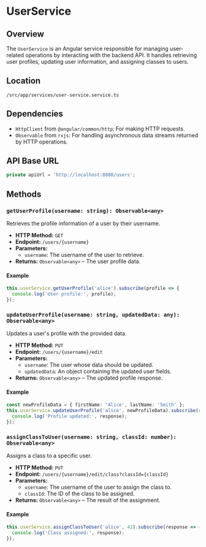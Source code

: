 # UserService

## Overview
The `UserService` is an Angular service responsible for managing user-related operations by interacting with the backend API. It handles retrieving user profiles, updating user information, and assigning classes to users.

## Location
`/src/app/services/user-service.service.ts`

## Dependencies
- `HttpClient` from `@angular/common/http`: For making HTTP requests.
- `Observable` from `rxjs`: For handling asynchronous data streams returned by HTTP operations.

## API Base URL

```typescript
private apiUrl = 'http://localhost:8080/users';
```

## Methods

### `getUserProfile(username: string): Observable<any>`
Retrieves the profile information of a user by their username.

- **HTTP Method:** `GET`
- **Endpoint:** `/users/{username}`
- **Parameters:**
  - `username`: The username of the user to retrieve.
- **Returns:** `Observable<any>` – The user profile data.

#### Example

```typescript
this.userService.getUserProfile('alice').subscribe(profile => {
  console.log('User profile:', profile);
});
```

### `updateUserProfile(username: string, updatedData: any): Observable<any>`
Updates a user's profile with the provided data.

- **HTTP Method:** `PUT`
- **Endpoint:** `/users/{username}/edit`
- **Parameters:**
  - `username`: The user whose data should be updated.
  - `updatedData`: An object containing the updated user fields.
- **Returns:** `Observable<any>` – The updated profile response.

#### Example

```typescript
const newProfileData = { firstName: 'Alice', lastName: 'Smith' };
this.userService.updateUserProfile('alice', newProfileData).subscribe(response => {
  console.log('Profile updated:', response);
});
```

### `assignClassToUser(username: string, classId: number): Observable<any>`
Assigns a class to a specific user.

- **HTTP Method:** `PUT`
- **Endpoint:** `/users/{username}/edit/class?classId={classId}`
- **Parameters:**
  - `username`: The username of the user to assign the class to.
  - `classId`: The ID of the class to be assigned.
- **Returns:** `Observable<any>` – The result of the assignment.

#### Example

```typescript
this.userService.assignClassToUser('alice', 42).subscribe(response => {
  console.log('Class assigned:', response);
});
```
